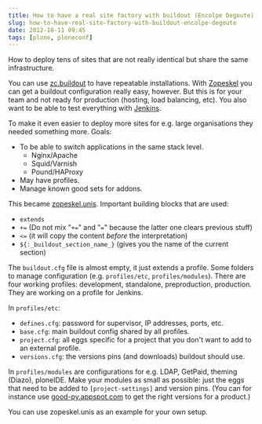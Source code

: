 ```yaml
---
title: How to have a real site factory with buildout (Encolpe Degoute)
slug: how-to-have-real-site-factory-with-buildout-encolpe-degoute
date: 2012-10-11 09:45
tags: [plone, ploneconf]
---
```


How to deploy tens of sites that are not really identical but share the
same infrastructure.

You can use [zc.buildout](http://www.buildout.org/) to have repeatable
installations. With [Zopeskel](http://pypi.python.org/pypi/ZopeSkel/)
you can get a buildout configuration really easy, however. But this is
for your team and not ready for production (hosting, load balancing,
etc). You also want to be able to test everything with
[Jenkins](http://jenkins-ci.org/).

To make it even easier to deploy more sites for e.g. large
organisations they needed something more. Goals:

  - To be able to switch applications in the same stack level.
    - Nginx/Apache
    - Squid/Varnish
    - Pound/HAProxy
  - May have profiles.
  - Manage known good sets for addons.

This became [zopeskel.unis](http://pypi.python.org/pypi/zopeskel.unis). Important building blocks that are used:

   - `extends`
   - `+=` (Do not mix "`+=`" and "`=`" because the latter one clears previous stuff)
   - `<=` (it will copy the content *before* the interpretation)
   - `${:_buildout_section_name_}` (gives you the name of the current section)

The `buildout.cfg` file is almost empty, it just extends a profile. Some folders
to manage configuration (e.g. `profiles/etc`, `profiles/modules`). There
are four working profiles: development, standalone, preproduction,
production. They are working on a profile for Jenkins.

In `profiles/etc`:

  - `defines.cfg`: password for supervisor, IP addresses, ports, etc.
  - `base.cfg`: main buildout config shared by all profiles.
  - `project.cfg`: all eggs specific for a project that you don't want
    to add to an external profile.
  - `versions.cfg`: the versions pins (and downloads) buildout should use.

In `profiles/modules` are configurations for e.g. LDAP, GetPaid,
theming (Diazo), ploneIDE. Make your modules as small as possible:
just the eggs that need to be added to `[project-settings]` and
version pins. (You can for instance use
[good-py.appspot.com](http://good-py.appspot.com/) to get the right
versions for a product.)

You can use zopeskel.unis as an example for your own setup.
